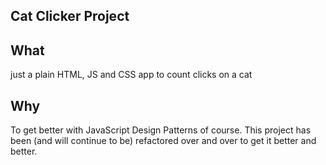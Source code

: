 Cat Clicker Project
-------------------
## What
just a plain HTML, JS and CSS app to count clicks on a cat

## Why
To get better with JavaScript Design Patterns of course.
This project has been (and will continue to be) refactored over and over to get it better and better.